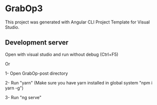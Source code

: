 # GrabOp3

This project was generated with Angular CLI Project Template for Visual Studio.

## Development server

Open with visual studio and run without debug (Ctrl+F5)

Or

1- Open GrabOp-post directory

2- Run "yarn" (Make sure you have yarn installed in global system "npm i yarn -g")

3- Run "ng serve"
